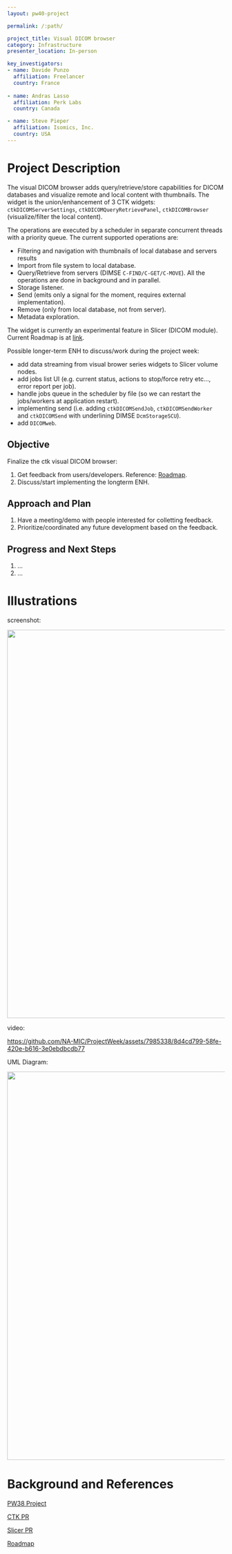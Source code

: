 ```yaml
---
layout: pw40-project

permalink: /:path/

project_title: Visual DICOM browser
category: Infrastructure
presenter_location: In-person

key_investigators:
- name: Davide Punzo
  affiliation: Freelancer 
  country: France
  
- name: Andras Lasso
  affiliation: Perk Labs 
  country: Canada

- name: Steve Pieper
  affiliation: Isomics, Inc.
  country: USA  
---
```


# Project Description
The visual DICOM browser adds query/retrieve/store capabilities for DICOM databases and visualize remote and local content with thumbnails.
The widget is the union/enhancement of 3 CTK widgets: `ctkDICOMServerSettings`, `ctkDICOMQueryRetrievePanel`, `ctkDICOMBrowser` (visualize/filter the local content).

The operations are executed by a scheduler in separate concurrent threads with a priority queue.
The current supported operations are:

- Filtering and navigation with thumbnails of local database and servers results
- Import from file system to local database.
- Query/Retrieve from servers (DIMSE `C-FIND/C-GET/C-MOVE`). All the operations are done in background and in parallel.
- Storage listener.
- Send (emits only a signal for the moment, requires external implementation).
- Remove (only from local database, not from server).
- Metadata exploration.

The widget is currently an experimental feature in Slicer (DICOM module). Current Roadmap is at [link](https://github.com/commontk/CTK/issues/1162).

Possible longer-term ENH to discuss/work during the project week:
- add data streaming from visual brower series widgets to Slicer volume nodes.
- add jobs list UI (e.g. current status, actions to stop/force retry etc..., error report per job).
- handle jobs queue in the scheduler by file (so we can restart the jobs/workers at application restart).
- implementing send (i.e. adding `ctkDICOMSendJob`, `ctkDICOMSendWorker` and `ctkDICOMSend` with underlining DIMSE `DcmStorageSCU`).
- add `DICOMweb`.

## Objective
Finalize the ctk visual DICOM browser:

1. Get feedback from users/developers. Reference: [Roadmap](https://github.com/commontk/CTK/issues/1162).
1. Discuss/start implementing the longterm ENH.

## Approach and Plan

1. Have a meeting/demo with people interested for colletting feedback.  
1. Prioritize/coordinated any future development based on the feedback.

## Progress and Next Steps

1. ...
1. ...


# Illustrations
screenshot:

<img src="https://github.com/NA-MIC/ProjectWeek/assets/7985338/fad8f302-6076-44a6-9025-47a21089f3b0" width="900">

video:

https://github.com/NA-MIC/ProjectWeek/assets/7985338/8d4cd799-58fe-420e-b616-3e0ebdbcdb77

UML Diagram:

<img src="https://github.com/NA-MIC/ProjectWeek/assets/7985338/4e682a6d-0b8f-42be-b1b2-35e46f6018b9" width="900">


# Background and References

[PW38 Project](https://projectweek.na-mic.org/PW38_2023_GranCanaria/Projects/SlicerVisualDICOMbrowser/)

[CTK PR](https://github.com/commontk/CTK/pull/1142)

[Slicer PR](https://github.com/Slicer/Slicer/pull/7525)

[Roadmap](https://github.com/commontk/CTK/issues/1162)
